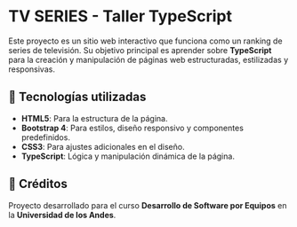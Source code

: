 # TV SERIES - Taller TypeScript  

Este proyecto es un sitio web interactivo que funciona como un ranking de series de televisión. Su objetivo principal es aprender sobre **TypeScript** para la creación y manipulación de páginas web estructuradas, estilizadas y responsivas.  

## 🚀 Tecnologías utilizadas  
- **HTML5**: Para la estructura de la página.  
- **Bootstrap 4**: Para estilos, diseño responsivo y componentes predefinidos.  
- **CSS3**: Para ajustes adicionales en el diseño.
- **TypeScript**: Lógica y manipulación dinámica de la página.

## 📜 Créditos  
Proyecto desarrollado para el curso **Desarrollo de Software por Equipos** en la **Universidad de los Andes**.  